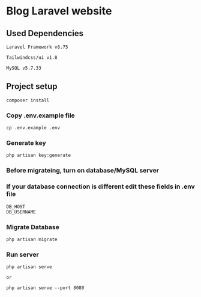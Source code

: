 # Blog Laravel website
##  Used Dependencies

```
Laravel Framework v8.75

Tailwindcss/ui v1.8

MySQL v5.7.33
```

## Project setup
```
composer install
```

### Copy .env.example file
```
cp .env.example .env
```

### Generate key
```
php artisan key:generate
```
### Before migrateing, turn on database/MySQL server
### If your database connection is different edit these fields in .env file
```
DB_HOST
DB_USERNAME
```
### Migrate Database

```
php artisan migrate
```
### Run server
```
php artisan serve

or

php artisan serve --port 8080
```
